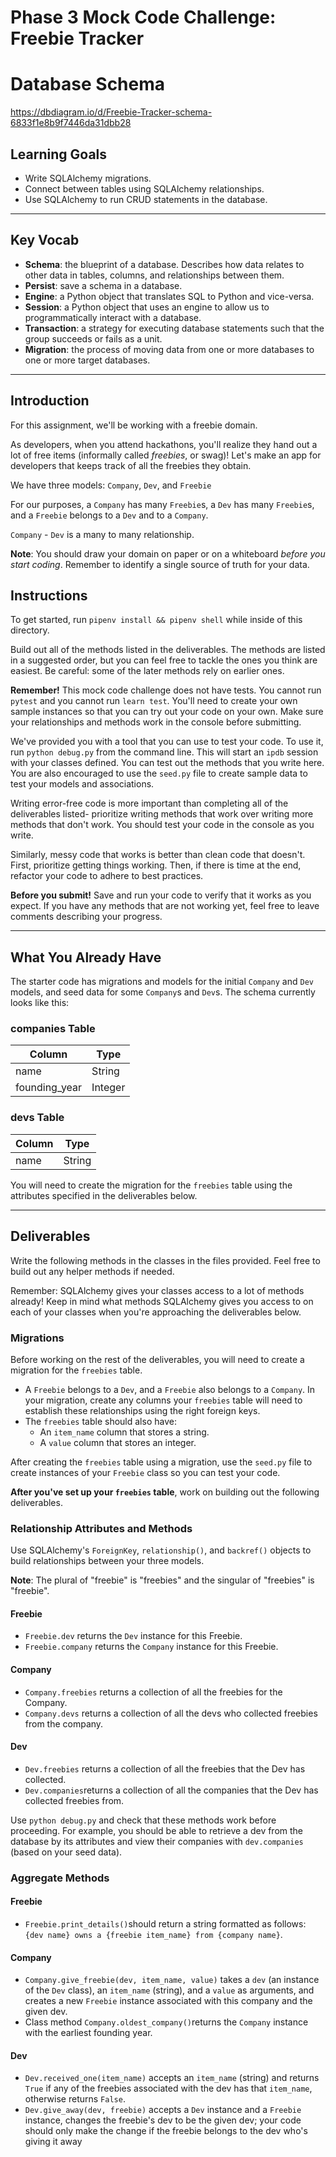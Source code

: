 # Phase 3 Mock Code Challenge: Freebie Tracker

# Database Schema
https://dbdiagram.io/d/Freebie-Tracker-schema-6833f1e8b9f7446da31dbb28





## Learning Goals

- Write SQLAlchemy migrations.
- Connect between tables using SQLAlchemy relationships.
- Use SQLAlchemy to run CRUD statements in the database.

***

## Key Vocab

- **Schema**: the blueprint of a database. Describes how data relates to other
  data in tables, columns, and relationships between them.
- **Persist**: save a schema in a database.
- **Engine**: a Python object that translates SQL to Python and vice-versa.
- **Session**: a Python object that uses an engine to allow us to
  programmatically interact with a database.
- **Transaction**: a strategy for executing database statements such that
  the group succeeds or fails as a unit.
- **Migration**: the process of moving data from one or more databases to one
  or more target databases.
  
***

## Introduction

For this assignment, we'll be working with a freebie domain.

As developers, when you attend hackathons, you'll realize they hand out a lot of
free items (informally called _freebies_, or swag)! Let's make an app for
developers that keeps track of all the freebies they obtain.

We have three models: `Company`, `Dev`, and `Freebie`

For our purposes, a `Company` has many `Freebie`s, a `Dev` has many `Freebie`s,
and a `Freebie` belongs to a `Dev` and to a `Company`.

`Company` - `Dev` is a many to many relationship.

**Note**: You should draw your domain on paper or on a whiteboard _before you
start coding_. Remember to identify a single source of truth for your data.

## Instructions

To get started, run `pipenv install && pipenv shell` while inside of this
directory.

Build out all of the methods listed in the deliverables. The methods are listed
in a suggested order, but you can feel free to tackle the ones you think are
easiest. Be careful: some of the later methods rely on earlier ones.

**Remember!** This mock code challenge does not have tests. You cannot run
`pytest` and you cannot run `learn test`. You'll need to create your own sample
instances so that you can try out your code on your own. Make sure your
relationships and methods work in the console before submitting.

We've provided you with a tool that you can use to test your code. To use it,
run `python debug.py` from the command line. This will start an `ipdb` session
with your classes defined. You can test out the methods that you write here. You
are also encouraged to use the `seed.py` file to create sample data to test your
models and associations.

Writing error-free code is more important than completing all of the
deliverables listed- prioritize writing methods that work over writing more
methods that don't work. You should test your code in the console as you write.

Similarly, messy code that works is better than clean code that doesn't. First,
prioritize getting things working. Then, if there is time at the end, refactor
your code to adhere to best practices.

**Before you submit!** Save and run your code to verify that it works as you
expect. If you have any methods that are not working yet, feel free to leave
comments describing your progress.

***

## What You Already Have

The starter code has migrations and models for the initial `Company` and `Dev`
models, and seed data for some `Company`s and `Dev`s. The schema currently looks
like this:

### companies Table

| Column        | Type    |
| ------------- | ------- |
| name          | String  |
| founding_year | Integer |

### devs Table

| Column | Type   |
| ------ | ------ |
| name   | String |

You will need to create the migration for the `freebies` table using the
attributes specified in the deliverables below.

***

## Deliverables

Write the following methods in the classes in the files provided. Feel free to
build out any helper methods if needed.

Remember: SQLAlchemy gives your classes access to a lot of methods already!
Keep in mind what methods SQLAlchemy gives you access to on each of your
classes when you're approaching the deliverables below.

### Migrations

Before working on the rest of the deliverables, you will need to create a
migration for the `freebies` table.

- A `Freebie` belongs to a `Dev`, and a `Freebie` also belongs to a `Company`.
  In your migration, create any columns your `freebies` table will need to
  establish these relationships using the right foreign keys.
- The `freebies` table should also have:
  - An `item_name` column that stores a string.
  - A `value` column that stores an integer.

After creating the `freebies` table using a migration, use the `seed.py` file to
create instances of your `Freebie` class so you can test your code.

**After you've set up your `freebies` table**, work on building out the following
deliverables.

### Relationship Attributes and Methods

Use SQLAlchemy's `ForeignKey`, `relationship()`, and `backref()` objects to
build relationships between your three models.

**Note**: The plural of "freebie" is "freebies" and the singular of "freebies"
is "freebie".

#### Freebie

- `Freebie.dev` returns the `Dev` instance for this Freebie.
- `Freebie.company` returns the `Company` instance for this Freebie.

#### Company

- `Company.freebies` returns a collection of all the freebies for the Company.
- `Company.devs` returns a collection of all the devs who collected freebies
  from the company.

#### Dev

- `Dev.freebies` returns a collection of all the freebies that the Dev has collected.
- `Dev.companies`returns a collection of all the companies that the Dev has collected
  freebies from.

Use `python debug.py` and check that these methods work before proceeding. For
example, you should be able to retrieve a dev from the database by its
attributes and view their companies with `dev.companies` (based on your seed
data).

### Aggregate Methods

#### Freebie

- `Freebie.print_details()`should return a string formatted as follows:
  `{dev name} owns a {freebie item_name} from {company name}`.

#### Company

- `Company.give_freebie(dev, item_name, value)` takes a `dev` (an instance of
  the `Dev` class), an `item_name` (string), and a `value` as arguments, and
  creates a new `Freebie` instance associated with this company and the given
  dev.
- Class method `Company.oldest_company()`returns the `Company` instance with
  the earliest founding year.

#### Dev

- `Dev.received_one(item_name)` accepts an `item_name` (string) and returns
  `True` if any of the freebies associated with the dev has that `item_name`,
  otherwise returns `False`.
- `Dev.give_away(dev, freebie)` accepts a `Dev` instance and a `Freebie`
  instance, changes the freebie's dev to be the given dev; your code should only
  make the change if the freebie belongs to the dev who's giving it away
